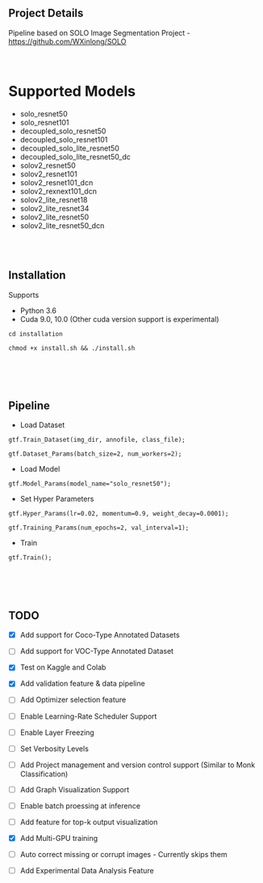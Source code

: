 ## Project Details
Pipeline based on SOLO Image Segmentation Project - https://github.com/WXinlong/SOLO
<br />
<br />
<br />

# Supported Models
  - solo_resnet50
  - solo_resnet101
  - decoupled_solo_resnet50
  - decoupled_solo_resnet101
  - decoupled_solo_lite_resnet50
  - decoupled_solo_lite_resnet50_dc
  - solov2_resnet50
  - solov2_resnet101
  - solov2_resnet101_dcn
  - solov2_rexnext101_dcn
  - solov2_lite_resnet18
  - solov2_lite_resnet34
  - solov2_lite_resnet50
  - solov2_lite_resnet50_dcn
   

<br />
<br />


## Installation

Supports 
- Python 3.6
- Cuda 9.0, 10.0 (Other cuda version support is experimental)
    
`cd installation`

`chmod +x install.sh && ./install.sh`

<br />
<br />
<br />


## Pipeline

- Load Dataset

`gtf.Train_Dataset(img_dir, annofile, class_file);`

`gtf.Dataset_Params(batch_size=2, num_workers=2);`

- Load Model

`gtf.Model_Params(model_name="solo_resnet50");`

- Set Hyper Parameters

`gtf.Hyper_Params(lr=0.02, momentum=0.9, weight_decay=0.0001);`

`gtf.Training_Params(num_epochs=2, val_interval=1);`

- Train

`gtf.Train();`



<br />
<br />
<br />

## TODO

- [x] Add support for Coco-Type Annotated Datasets
- [ ] Add support for VOC-Type Annotated Dataset
- [x] Test on Kaggle and Colab 
- [x] Add validation feature & data pipeline
- [ ] Add Optimizer selection feature
- [ ] Enable Learning-Rate Scheduler Support
- [ ] Enable Layer Freezing
- [ ] Set Verbosity Levels
- [ ] Add Project management and version control support (Similar to Monk Classification)
- [ ] Add Graph Visualization Support
- [ ] Enable batch proessing at inference
- [ ] Add feature for top-k output visualization
- [x] Add Multi-GPU training
- [ ] Auto correct missing or corrupt images - Currently skips them
- [ ] Add Experimental Data Analysis Feature


<br />
<br />
<br />
